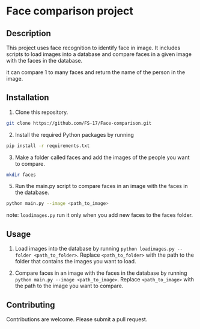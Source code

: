 # Face comparison project

## Description

This project uses face recognition to identify face in image. It includes scripts to load images into a database and compare faces in a given image with the faces in the database.

it can compare 1 to many faces and return the name of the person in the image.

## Installation

1. Clone this repository.
```bash
git clone https://github.com/FS-17/Face-comparison.git
```

2. Install the required Python packages by running 
```bash
pip install -r requirements.txt
```

3. Make a folder called faces and add the images of the people you want to compare.
```bash
mkdir faces
```

5. Run the main.py script to compare faces in an image with the faces in the database.
```bash
python main.py --image <path_to_image>
```

note: `loadimages.py` run it only when you add new faces to the faces folder.
## Usage

1. Load images into the database by running `python loadimages.py --folder <path_to_folder>`. Replace `<path_to_folder>` with the path to the folder that contains the images you want to load.

2. Compare faces in an image with the faces in the database by running `python main.py --image <path_to_image>`. Replace `<path_to_image>` with the path to the image you want to compare.

## Contributing

Contributions are welcome. Please submit a pull request.

